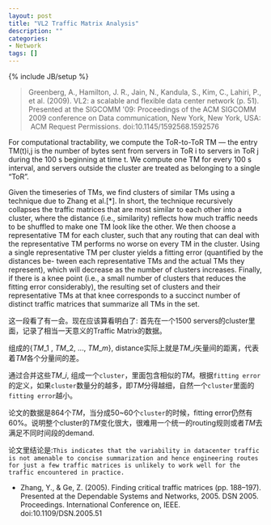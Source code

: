 ```yaml
---
layout: post
title: "VL2 Traffic Matrix Analysis"
description: ""
categories: 
- Network
tags: []
---
```

{% include JB/setup %}

> Greenberg, A., Hamilton, J. R., Jain, N., Kandula, S., Kim, C., Lahiri, P., et al. (2009). VL2: a scalable and flexible data center network (p. 51). Presented at the SIGCOMM '09: Proceedings of the ACM SIGCOMM 2009 conference on Data communication, New York, New York, USA:  ACM  Request Permissions. doi:10.1145/1592568.1592576


For computational tractability, we compute the ToR-to-ToR TM — the entry TM(t)i,j is the number of bytes sent from servers in ToR i to servers in ToR j during the 100 s beginning at time t. We compute one TM for every 100 s interval, and servers outside the cluster are treated as belonging to a single “ToR”.
Given the timeseries of TMs, we find clusters of similar TMs using a technique due to Zhang et al.[*]. In short, the technique recursively collapses the traffic matrices that are most similar to each other into a cluster, where the distance (i.e., similarity) reflects how much traffic needs to be shuffled to make one TM look like the other. We then choose a representative TM for each cluster, such that any routing that can deal with the representative TM performs no worse on every TM in the cluster. Using a single representative TM per cluster yields a fitting error (quantified by the distances be- tween each representative TMs and the actual TMs they represent), which will decrease as the number of clusters increases. Finally, if there is a knee point (i.e., a small number of clusters that reduces the fitting error considerably), the resulting set of clusters and their representative TMs at that knee corresponds to a succinct number of distinct traffic matrices that summarize all TMs in the set.

这一段看了有一会。现在应该算看明白了: 首先在一个1500 servers的cluster里面，记录了相当一天意义的Traffic Matrix的数据。

组成的{$TM\_1$ , $TM\_2$, ..., $TM\_m$}, distance实际上就是$TM\_i$矢量间的距离，代表着$TM$各个分量间的差。

通过合并这些$TM\_i$, 组成一个`cluster`，里面包含相似的$TM$。根据`fitting error`的定义，如果`cluster`数量分的越多，即$TM$分得越细，自然一个`cluster`里面的`fitting error`越小。

论文的数据是864个$TM$，当分成50~60个`cluster`的时候，fitting error仍然有60%。说明整个cluster的$TM$变化很大，很难用一个统一的routing规则或者$TM$去满足不同时间段的demand.

论文里结论是:`This indicates that the variability in datacenter traffic is not amenable to concise summarization and hence engineering routes for just a few traffic matrices is unlikely to work well for the traffic encountered in practice.`
* Zhang, Y., & Ge, Z. (2005). Finding critical traffic matrices (pp. 188–197). Presented at the Dependable Systems and Networks, 2005. DSN 2005. Proceedings. International Conference on, IEEE. doi:10.1109/DSN.2005.51